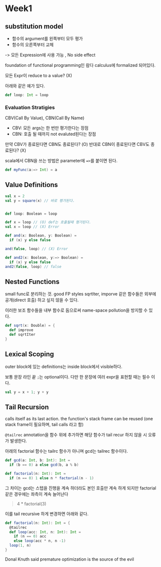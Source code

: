 # Week1

## substitution model
- 함수의 argument를 왼쪽부터 모두 평가
- 함수의 오른쪽부터 교체

-> 모든 Expression에 사용 가능 , No side effect

foundation of functional programming인 람다 calculus에 formalized 되어있다.

모든 Expr이 reduce to a value? (X)

아래와 같은 예가 있다.
```scala
def loop: Int = loop
```

### Evaluation Stratigies
CBV(Call By Value), CBN(Call By Name)
- CBV: 모든 args는 한 번만 평가한다는 장점
- CBN: 호출 될 때까지 not evaluted된다는 장점

만약 CBV가 종료된다면 CBN도 종료된다? (O)
반대로 CBN이 종료된다면 CBV도 종료된다? (X)

scala에서 CBN을 쓰는 방법은 parameter에 `=>`를 붙이면 된다.

```scala
def myFunc(a:=> Int) = a
```

## Value Definitions
```scala
val x = 2
val y = square(x) // 바로 평가된다.


def loop: Boolean = loop

def x = loop // (O) def는 호출될때 평가된다.
val x = loop // (X) Error

def and(x: Boolean, y: Boolean) =
  if (x) y else false

and(false, loop) // (X) Error

def and2(x: Boolean, y:=> Boolean) =
  if (x) y else false
and2(false, loop) // false
```

## Nested Functions
small func로 분리하는 것. good FP styles
sqrtIter, imporve 같은 함수들은 외부에 공개(direct 호출) 하고 싶지 않을 수 있다.

이러한 보조 함수들을 내부 함수로 둠으로써 name-space pollution을 방지할 수 있다.

```scala
def sqrt(x: Double) = {
  def improve
  def sqrtIter
}
```

## Lexical Scoping
outer block에 있는 definitions는 inside block에서 visible하다.

보통 문장 라인 끝 `;`는 optional이다.
다만 한 문장에 여러 expr을 표현할 때는 필수 이다.

```scala
val y = x + 1; y + y
```

## Tail Recursion
calls itself as its last action.
the function's stack frame can be reused
(one stack frame이 필요하며, tail calls 라고 함)

`@tailrec` annotation을 함수 위에 추가하면 해당 함수가 tail recur 하지 않을 시 오류가 발생한다.

아래의 factorial 함수는 tailrc 함수가 아니며 gcd는 tailrec 함수이다.

```scala
def gcd(a: Int, b: Int): Int =
  if (b == 0) a else gcd(b, a % b)

def factorial(n: Int): Int =
  if (n == 0) 1 else n * factorial(n - 1)
```

그 차이는 gcd는 스텝을 진행을 계속 하더라도 본인 호출만 계속 하게 되지만 factorial 같은 경우에는 좌측이 계속 늘어난다
> 4 * factorial(3)

이를 tail recursive 하게 변경하면 아래와 같다.

```scala
def factorial(n: Int): Int = {
  @tailrec
  def loop(acc: Int, n: Int): Int =
    if (n == 0) acc
    else loop(acc * n, n -1)
  loop(1, n)
}
```

Donal Knuth said premature optimization is the source of the evil

